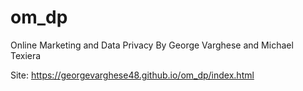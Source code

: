 # om_dp
Online Marketing and Data Privacy
By George Varghese and Michael Texiera

Site: https://georgevarghese48.github.io/om_dp/index.html
